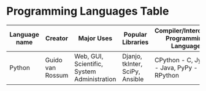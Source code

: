 # Programming Languages Table

| Language name | Creator | Major Uses | Popular Libraries | Compiler/Intercepter Programming Language | Jobs and Salaries |
| ------------- | ------- | ---------- | ----------------- | ----------------------------------------- | ----------------- |
| Python | Guido van Rossum | Web, GUI, Scientific, System Administration | Djanjo, tkInter, SciPy, Ansible | CPython - C, Jython - Java, PyPy - RPython | |

